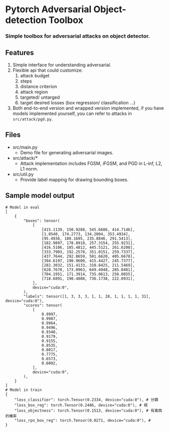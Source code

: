 # Pytorch Adversarial Object-detection Toolbox

### Simple toolbox for adversarial attacks on object detector.

## Features
1. Simple interface for understanding adversarial.
2. Flexible api that could customize:
    1. attack budget
    1. steps
    1. distance criterion
    1. attack region
    1. targeted/ untarged
    1. target desired losses (box regression/ classification ...)
3. Both end-to-end version and wrapped version implemented, if you have models implemented yourself, you can refer to attacks in `src/attack/pgd.py`.

## Files
- src/main.py
    - Demo file for generating adversarial images.
- src/attack/*
    - Attack implementation includes FGSM, iFGSM, and PGD in L-inf, L2, L1 norm.
- src/util.py
    - Provide label mapping for drawing bounding boxes.

## Sample model output
```python=
# Model in eval
[
    {
        "boxes": tensor(
            [
                [415.1139, 150.9288, 545.6686, 414.7146],
                [1.0540, 174.2773, 134.2004, 353.4934],
                [95.4936, 180.1695, 235.8846, 291.5413],
                [182.9897, 178.8918, 257.3154, 255.9231],
                [416.5106, 185.4812, 445.5121, 261.6208],
                [333.7903, 192.2578, 351.0151, 259.7337],
                [437.7644, 292.8659, 501.6620, 405.6678],
                [394.6197, 190.9600, 415.4427, 245.7377],
                [282.3032, 151.4133, 310.8425, 211.5469],
                [628.7678, 173.0963, 649.4948, 285.8481],
                [704.1951, 171.3914, 735.0613, 258.0855],
                [718.6891, 190.4808, 736.1738, 222.0931],
            ],
            device="cuda:0",
        ),
        "labels": tensor([1, 3, 3, 3, 1, 1, 28, 1, 1, 1, 1, 31], device="cuda:0"),
        "scores": tensor(
            [
                0.9997,
                0.9987,
                0.9964,
                0.9496,
                0.9340,
                0.9179,
                0.9155,
                0.8535,
                0.8017,
                0.7775,
                0.6573,
                0.6002,
            ],
            device="cuda:0",
        ),
    }
]
# Model in train
{
    "loss_classifier": torch.Tensor(0.2334, device="cuda:0"), # 分類
    "loss_box_reg": torch.Tensor(0.2486, device="cuda:0"), # 框
    "loss_objectness": torch.Tensor(0.1513, device="cuda:0"), # 有東西的機率
    "loss_rpn_box_reg": torch.Tensor(0.0271, device="cuda:0"), # 
}
```